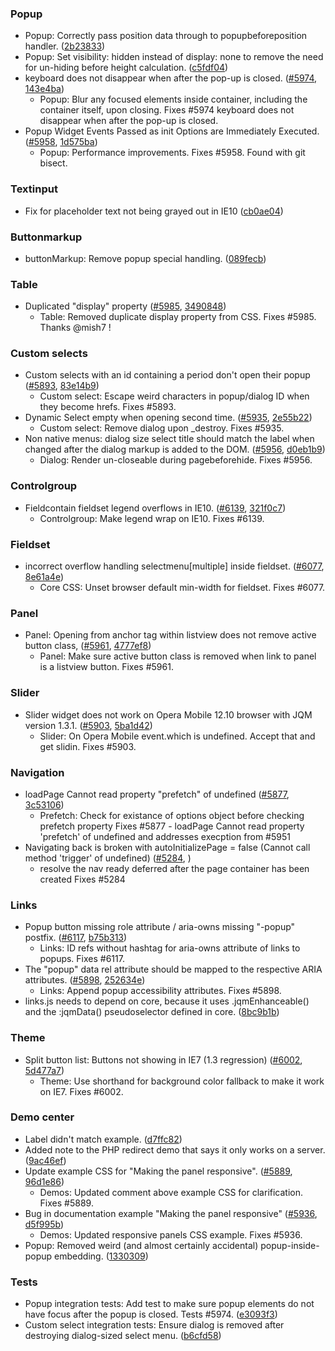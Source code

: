 <script>{
    "title": "jQuery Mobile 1.3.2 Changelog",
     "pageTemplate": "page-contentfull.php"
}</script>

### Popup
* Popup: Correctly pass position data through to popupbeforeposition handler. ([2b23833](http://github.com/jquery/jquery-mobile/commit/2b23833250277fdd8bcbbdab8e9cb929a556c6cd))
* Popup: Set visibility: hidden instead of display: none to remove the need for un-hiding before height calculation. ([c5fdf04](http://github.com/jquery/jquery-mobile/commit/c5fdf04737e38e02718281627750588293b56906))
* keyboard does not disappear when after the pop-up is closed. ([#5974](href="https://github.com/jquery/jquery-mobile/issues/5974), [143e4ba](http://github.com/jquery/jquery-mobile/commit/143e4ba845eaf555ac78518857804f1e8494ce30))
  - Popup: Blur any focused elements inside container, including the container itself, upon closing. Fixes #5974 keyboard does not disappear when after the pop-up is closed.
* Popup Widget Events Passed as init Options are Immediately Executed. ([#5958](https://github.com/jquery/jquery-mobile/issues/5958), [1d575ba](http://github.com/jquery/jquery-mobile/commit/1d575baa0e2f499975db9375a4034e80b1981a8d))
  - Popup: Performance improvements. Fixes #5958. Found with git bisect.

### Textinput
* Fix for placeholder text not being grayed out in IE10 ([cb0ae04](http://github.com/jquery/jquery-mobile/commit/cb0ae042d326029c9e3cc95a887464c912d6e3cf))

### Buttonmarkup
* buttonMarkup: Remove popup special handling. ([089fecb](http://github.com/jquery/jquery-mobile/commit/089fecb1b478ff8a7148d367215dd46a25193711))

### Table
* Duplicated "display" property ([#5985](https://github.com/jquery/jquery-mobile/issues/5985), [3490848](http://github.com/jquery/jquery-mobile/commit/3490848a0ce5d1f1b4b908e0a6df7b59387ce332))
   - Table: Removed duplicate display property from CSS. Fixes #5985. Thanks @mish7 !

### Custom selects
* Custom selects with an id containing a period don't open their popup ([#5893](https://github.com/jquery/jquery-mobile/issues/5893), [83e14b9](http://github.com/jquery/jquery-mobile/commit/83e14b92d89031db9b7ed98c4fa2ad21524821b6))
  - Custom select: Escape weird characters in popup/dialog ID when they become hrefs. Fixes #5893.
* Dynamic Select empty when opening second time. ([#5935](https://github.com/jquery/jquery-mobile/issues/5935), [2e55b22](http://github.com/jquery/jquery-mobile/commit/2e55b227c31e1640ae7555fb621cf2a813d549a7))
  - Custom select: Remove dialog upon _destroy. Fixes #5935.
* Non native menus: dialog size select title should match the label when changed after the dialog markup is added to the DOM. ([#5956](https://github.com/jquery/jquery-mobile/issues/5956), [d0eb1b9](http://github.com/jquery/jquery-mobile/commit/d0eb1b988d8e5218966d193160686068b4a319e9))
  - Dialog: Render un-closeable during pagebeforehide. Fixes #5956.

### Controlgroup
* Fieldcontain fieldset legend overflows in IE10. ([#6139](https://github.com/jquery/jquery-mobile/issues/6139), [321f0c7](http://github.com/jquery/jquery-mobile/commit/321f0c71e4428e171c90f8c2c7f486c3bd9d3553))
  - Controlgroup: Make legend wrap on IE10. Fixes #6139.

### Fieldset
* incorrect overflow handling selectmenu[multiple] inside fieldset. ([#6077](https://github.com/jquery/jquery-mobile/issues/6077), [8e61a4e](http://github.com/jquery/jquery-mobile/commit/8e61a4e4b1cad3d24f479b3ce0a39073c8ffa18e))
  - Core CSS: Unset browser default min-width for fieldset. Fixes #6077.

### Panel
* Panel: Opening from anchor tag within listview does not remove active button class, ([#5961](https://github.com/jquery/jquery-mobile/issues/5961), [4777ef8](http://github.com/jquery/jquery-mobile/commit/4777ef8d6ae94a139d94c4fb3aaf8f30f94d3ce8))
  - Panel: Make sure active button class is removed when link to panel is a listview button. Fixes #5961.

### Slider
* Slider widget does not work on Opera Mobile 12.10 browser with JQM version 1.3.1. ([#5903](https://github.com/jquery/jquery-mobile/issues/5903), [5ba1d42](http://github.com/jquery/jquery-mobile/commit/5ba1d42ec132b9f16cb88131566dbe281e854128))
  - Slider: On Opera Mobile event.which is undefined. Accept that and get slidin. Fixes #5903.

### Navigation
* loadPage Cannot read property "prefetch" of undefined ([#5877](https://github.com/jquery/jquery-mobile/issues/5877), [3c53106](http://github.com/jquery/jquery-mobile/commit/3c53106c7a9c5d778dcf75364178f90b4cee315b))
  - Prefetch: Check for existance of options object before checking prefetch property Fixes #5877 - loadPage Cannot read property 'prefetch' of undefined and addresses execption from #5951
* Navigating back is broken with autoInitializePage = false (Cannot call method 'trigger' of undefined) ([#5284](https://github.com/jquery/jquery-mobile/issues/5284), [](http://github.com/jquery/jquery-mobile/commit/5e79f5e95a6fc1f10539e8655964ec53b1b0b40b))
  - resolve the nav ready deferred after the page container has been created Fixes #5284

### Links
* Popup button missing role attribute / aria-owns missing "-popup" postfix. ([#6117](https://github.com/jquery/jquery-mobile/issues/6117), [b75b313](http://github.com/jquery/jquery-mobile/commit/b75b3135f4c7409fb8b1dbe2ff9fe574d1c110c8))
  - Links: ID refs without hashtag for aria-owns attribute of links to popups. Fixes #6117.
* The "popup" data rel attribute should be mapped to the respective ARIA attributes. ([#5898](https://github.com/jquery/jquery-mobile/issues/5898), [252634e](http://github.com/jquery/jquery-mobile/commit/252634e6a1f805ccb44e93b41bcc955aae8309d9))
  - Links: Append popup accessibility attributes. Fixes #5898.
* links.js needs to depend on core, because it uses .jqmEnhanceable() and the :jqmData() pseudoselector defined in core. ([8bc9b1b](http://github.com/jquery/jquery-mobile/commit/8bc9b1b018f3e8e04a88e1cba2de7a834093dea3))

### Theme
* Split button list: Buttons not showing in IE7 (1.3 regression) ([#6002](https://github.com/jquery/jquery-mobile/issues/6002), [5d477a7](http://github.com/jquery/jquery-mobile/commit/5d477a7830a733ec1e1b822ebae2d31f4d39c150))
  - Theme: Use shorthand for background color fallback to make it work on IE7. Fixes #6002.

### Demo center
* Label didn't match example. ([d7ffc82](http://github.com/jquery/jquery-mobile/commit/d7ffc82ade34b4ab086cf5fbd91250eedcfb3c79))
* Added note to the PHP redirect demo that says it only works on a server. ([9ac46ef](http://github.com/jquery/jquery-mobile/commit/9ac46ef07cc8f1dcb8954bca3823163a30bfc7be))
* Update example CSS for "Making the panel responsive". ([#5889](https://github.com/jquery/jquery-mobile/issues/5889), [96d1e86](http://github.com/jquery/jquery-mobile/commit/96d1e86886e9a983cf9eb930460e8dd1eb3cb7f5))
  - Demos: Updated comment above example CSS for clarification. Fixes #5889.
* Bug in documentation example "Making the panel responsive" ([#5936](https://github.com/jquery/jquery-mobile/issues/5936), [d5f995b](http://github.com/jquery/jquery-mobile/commit/d5f995bb487770ed53a73668936cb79e6975af3f))
  - Demos: Updated responsive panels CSS example. Fixes #5936.
* Popup: Removed weird (and almost certainly accidental) popup-inside-popup embedding. ([1330309](http://github.com/jquery/jquery-mobile/commit/13303099d960ee090537e27f91e031123c182b27))

### Tests
* Popup integration tests: Add test to make sure popup elements do not have focus after the popup is closed. Tests #5974. ([e3093f3](http://github.com/jquery/jquery-mobile/commit/e3093f31a92eace850c6ac54f13064b79f8c1776))
* Custom select integration tests: Ensure dialog is removed after destroying dialog-sized select menu. ([b6cfd58](http://github.com/jquery/jquery-mobile/commit/b6cfd588b8424f6d5734a274d4b9c757aab5e77e))
